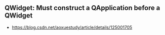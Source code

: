 ## QWidget: Must construct a QApplication before a QWidget 
- https://blog.csdn.net/aoxuestudy/article/details/125001705
